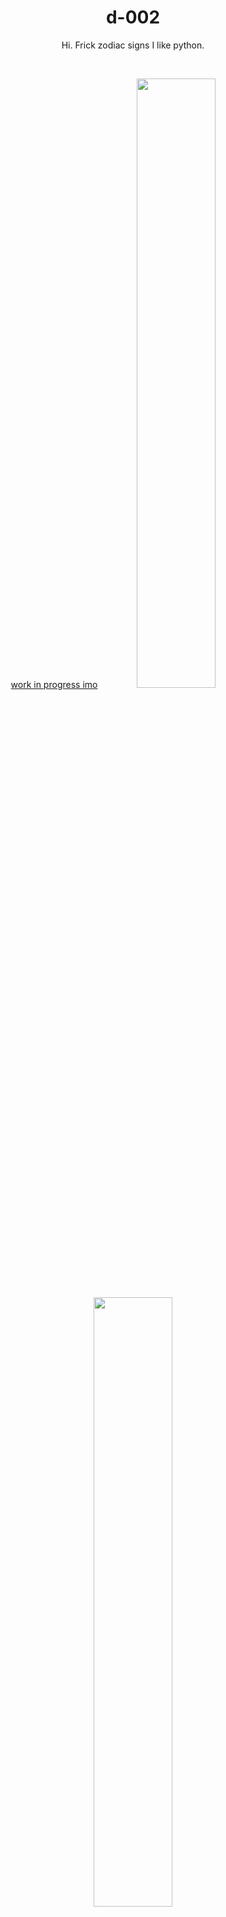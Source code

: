 <p align="center">
  <h1 align="center">d-002</h1>
  <p align="center">Hi. Frick zodiac signs I like python.</p>
</p>
<br>
<p align="center">
  <a href="https://d-002.github.io">work in progress imo<img width="50%" src="https://d-002.github.io"></a>
  <a href="https://github.com/d-002"><img width="50%" src="https://github-readme-stats.vercel.app/api/top-langs/?username=d-002&theme=dark&hide=html,css,batchfile&layout=compact&bg_color=070911&hide_title=true"></a>
</p>
